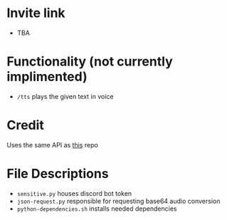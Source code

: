 # Invite link
- TBA

# Functionality (not currently implimented)
- `/tts` plays the given text in voice

# Credit
Uses the same API as [this](https://github.com/Weilbyte/tiktok-tts) repo

# File Descriptions
- `sensitive.py` houses discord bot token
- `json-request.py` responsible for requesting base64 audio conversion
- `python-dependencies.sh` installs needed dependencies
